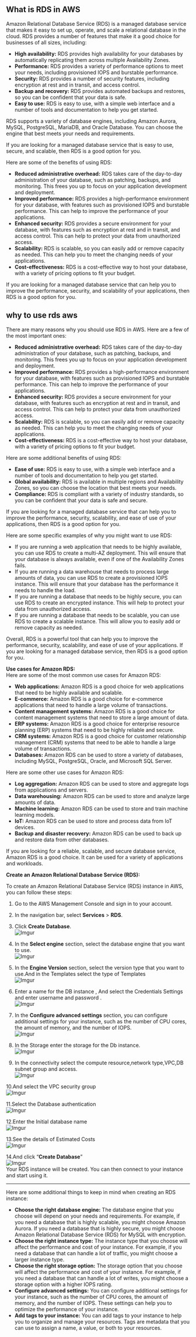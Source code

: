 <!DOCTYPE html>
<html>

<head>
  <meta charset="utf-8">
  <meta name="viewport" content="width=device-width, initial-scale=1.0">
  <title>aws rds</title>
  <link rel="stylesheet" href="https://stackedit.io/style.css" />
</head>

<body class="stackedit">
  <div class="stackedit__html"><h2 id="what-is-rds-in-aws">What is RDS in AWS</h2>
<p>Amazon Relational Database Service (RDS) is a managed database service that makes it easy to set up, operate, and scale a relational database in the cloud. RDS provides a number of features that make it a good choice for businesses of all sizes, including:</p>
<ul>
<li><strong>High availability:</strong>  RDS provides high availability for your databases by automatically replicating them across multiple Availability Zones.</li>
<li><strong>Performance:</strong>  RDS provides a variety of performance options to meet your needs, including provisioned IOPS and burstable performance.</li>
<li><strong>Security:</strong>  RDS provides a number of security features, including encryption at rest and in transit, and access control.</li>
<li><strong>Backup and recovery:</strong>  RDS provides automated backups and restores, so you can be confident that your data is safe.</li>
<li><strong>Easy to use:</strong>  RDS is easy to use, with a simple web interface and a number of tools and documentation to help you get started.</li>
</ul>
<p>RDS supports a variety of database engines, including Amazon Aurora, MySQL, PostgreSQL, MariaDB, and Oracle Database. You can choose the engine that best meets your needs and requirements.</p>
<p>If you are looking for a managed database service that is easy to use, secure, and scalable, then RDS is a good option for you.</p>
<p>Here are some of the benefits of using RDS:</p>
<ul>
<li><strong>Reduced administrative overhead:</strong>  RDS takes care of the day-to-day administration of your database, such as patching, backups, and monitoring. This frees you up to focus on your application development and deployment.</li>
<li><strong>Improved performance:</strong>  RDS provides a high-performance environment for your database, with features such as provisioned IOPS and burstable performance. This can help to improve the performance of your applications.</li>
<li><strong>Enhanced security:</strong>  RDS provides a secure environment for your database, with features such as encryption at rest and in transit, and access control. This can help to protect your data from unauthorized access.</li>
<li><strong>Scalability:</strong>  RDS is scalable, so you can easily add or remove capacity as needed. This can help you to meet the changing needs of your applications.</li>
<li><strong>Cost-effectiveness:</strong>  RDS is a cost-effective way to host your database, with a variety of pricing options to fit your budget.</li>
</ul>
<p>If you are looking for a managed database service that can help you to improve the performance, security, and scalability of your applications, then RDS is a good option for you.</p>
<h2 id="why-to-use-rds-aws">why to use rds aws</h2>
<p>There are many reasons why you should use RDS in AWS. Here are a few of the most important ones:</p>
<ul>
<li><strong>Reduced administrative overhead:</strong>  RDS takes care of the day-to-day administration of your database, such as patching, backups, and monitoring. This frees you up to focus on your application development and deployment.</li>
<li><strong>Improved performance:</strong>  RDS provides a high-performance environment for your database, with features such as provisioned IOPS and burstable performance. This can help to improve the performance of your applications.</li>
<li><strong>Enhanced security:</strong>  RDS provides a secure environment for your database, with features such as encryption at rest and in transit, and access control. This can help to protect your data from unauthorized access.</li>
<li><strong>Scalability:</strong>  RDS is scalable, so you can easily add or remove capacity as needed. This can help you to meet the changing needs of your applications.</li>
<li><strong>Cost-effectiveness:</strong>  RDS is a cost-effective way to host your database, with a variety of pricing options to fit your budget.</li>
</ul>
<p>Here are some additional benefits of using RDS:</p>
<ul>
<li><strong>Ease of use:</strong>  RDS is easy to use, with a simple web interface and a number of tools and documentation to help you get started.</li>
<li><strong>Global availability:</strong>  RDS is available in multiple regions and Availability Zones, so you can choose the location that best meets your needs.</li>
<li><strong>Compliance:</strong>  RDS is compliant with a variety of industry standards, so you can be confident that your data is safe and secure.</li>
</ul>
<p>If you are looking for a managed database service that can help you to improve the performance, security, scalability, and ease of use of your applications, then RDS is a good option for you.</p>
<p>Here are some specific examples of why you might want to use RDS:</p>
<ul>
<li>If you are running a web application that needs to be highly available, you can use RDS to create a multi-AZ deployment. This will ensure that your database is always available, even if one of the Availability Zones fails.</li>
<li>If you are running a data warehouse that needs to process large amounts of data, you can use RDS to create a provisioned IOPS instance. This will ensure that your database has the performance it needs to handle the load.</li>
<li>If you are running a database that needs to be highly secure, you can use RDS to create an encrypted instance. This will help to protect your data from unauthorized access.</li>
<li>If you are running a database that needs to be scalable, you can use RDS to create a scalable instance. This will allow you to easily add or remove capacity as needed.</li>
</ul>
<p>Overall, RDS is a powerful tool that can help you to improve the performance, security, scalability, and ease of use of your applications. If you are looking for a managed database service, then RDS is a good option for you.</p>
<p><strong>Use cases for Amazon RDS:</strong><br>
Here are some of the most common use cases for Amazon RDS:</p>
<ul>
<li><strong>Web applications:</strong>  Amazon RDS is a good choice for web applications that need to be highly available and scalable.</li>
<li><strong>E-commerce:</strong>  Amazon RDS is a good choice for e-commerce applications that need to handle a large volume of transactions.</li>
<li><strong>Content management systems:</strong>  Amazon RDS is a good choice for content management systems that need to store a large amount of data.</li>
<li><strong>ERP systems:</strong>  Amazon RDS is a good choice for enterprise resource planning (ERP) systems that need to be highly reliable and secure.</li>
<li><strong>CRM systems:</strong>  Amazon RDS is a good choice for customer relationship management (CRM) systems that need to be able to handle a large volume of transactions.</li>
<li><strong>Databases:</strong>  Amazon RDS can be used to store a variety of databases, including MySQL, PostgreSQL, Oracle, and Microsoft SQL Server.</li>
</ul>
<p>Here are some other use cases for Amazon RDS:</p>
<ul>
<li><strong>Log aggregation:</strong>  Amazon RDS can be used to store and aggregate logs from applications and servers.</li>
<li><strong>Data warehousing:</strong>  Amazon RDS can be used to store and analyze large amounts of data.</li>
<li><strong>Machine learning:</strong>  Amazon RDS can be used to store and train machine learning models.</li>
<li><strong>IoT:</strong>  Amazon RDS can be used to store and process data from IoT devices.</li>
<li><strong>Backup and disaster recovery:</strong>  Amazon RDS can be used to back up and restore data from other databases.</li>
</ul>
<p>If you are looking for a reliable, scalable, and secure database service, Amazon RDS is a good choice. It can be used for a variety of applications and workloads.</p>
<p><strong>Create an Amazon Relational Database Service (RDS):</strong></p>
<p>To create an Amazon Relational Database Service (RDS) instance in AWS, you can follow these steps:</p>
<ol>
<li>
<p>Go to the AWS Management Console and sign in to your account.</p>
</li>
<li>
<p>In the navigation bar, select  <strong>Services</strong>  &gt;  <strong>RDS</strong>.</p>
</li>
<li>
<p>Click  <strong>Create Database</strong>.<br>
<img src="https://i.imgur.com/rP1sq0w.png" alt="Imgur"></p>
</li>
<li>
<p>In the  <strong>Select engine</strong>  section, select the database engine that you want to use.<br>
<img src="https://i.imgur.com/Tqjffse.png" alt="Imgur"></p>
</li>
<li>
<p>In the  <strong>Engine Version</strong>  section, select the version type that you want to use.And in the Templates select the type of Templates<br>
<img src="https://i.imgur.com/8t6ry2R.png" alt="Imgur"></p>
</li>
<li>
<p>Enter a name for the DB instance , And select the Credentials Settings and enter username and password .<br>
<img src="https://i.imgur.com/P3xEQKT.png" alt="Imgur"></p>
</li>
<li>
<p>In the  <strong>Configure advanced settings</strong>  section, you can configure additional settings for your instance, such as the number of CPU cores, the amount of memory, and the number of IOPS.<br>
<img src="https://i.imgur.com/kOEagPO.png" alt="Imgur"></p>
</li>
<li>
<p>In the  Storage  enter the storage for the Db instance.<br>
<img src="https://i.imgur.com/9AAcVmW.png" alt="Imgur"></p>
</li>
<li>
<p>In the connectivity select the compute resource,network type,VPC,DB subnet group and access.<br>
<img src="https://i.imgur.com/vqGsdYG.png" alt="Imgur"></p>
</li>
</ol>
<p>10.And select the VPC security group<br>
<img src="https://i.imgur.com/GJev163.png" alt="Imgur"></p>
<p>11.Select the Database authentication<br>
<img src="https://i.imgur.com/Nsu51YZ.png" alt="Imgur"></p>
<p>12.Enter the Initial database name<br>
<img src="https://i.imgur.com/ValE4rC.png" alt="Imgur"></p>
<p>13.See the details of Estimated Costs<br>
<img src="https://i.imgur.com/160hJOI.png" alt="Imgur"></p>
<p>14.And click “<strong>Create Database</strong>”<br>
<img src="https://i.imgur.com/LkyBTYb.png" alt="Imgur"><br>
Your RDS instance will be created. You can then connect to your instance and start using it.</p>
<hr>
<p>Here are some additional things to keep in mind when creating an RDS instance:</p>
<ul>
<li><strong>Choose the right database engine:</strong>  The database engine that you choose will depend on your needs and requirements. For example, if you need a database that is highly scalable, you might choose Amazon Aurora. If you need a database that is highly secure, you might choose Amazon Relational Database Service (RDS) for MySQL with encryption.</li>
<li><strong>Choose the right instance type:</strong>  The instance type that you choose will affect the performance and cost of your instance. For example, if you need a database that can handle a lot of traffic, you might choose a larger instance type.</li>
<li><strong>Choose the right storage option:</strong>  The storage option that you choose will affect the performance and cost of your instance. For example, if you need a database that can handle a lot of writes, you might choose a storage option with a higher IOPS rating.</li>
<li><strong>Configure advanced settings:</strong>  You can configure additional settings for your instance, such as the number of CPU cores, the amount of memory, and the number of IOPS. These settings can help you to optimize the performance of your instance.</li>
<li><strong>Add tags to your instance:</strong>  You can add tags to your instance to help you to organize and manage your resources. Tags are metadata that you can use to assign a name, a value, or both to your resources.</li>
</ul>
</div>
</body>

</html>
